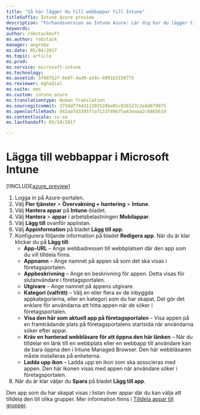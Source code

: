 ```yaml
---
title: "Så här lägger du till webbappar till Intune"
titleSuffix: Intune Azure preview
description: "Förhandsversion av Intune Azure: Lär dig hur du lägger till webbappar i Intune."
keywords: 
author: robstackmsft
ms.author: robstack
manager: angrobe
ms.date: 05/04/2017
ms.topic: article
ms.prod: 
ms.service: microsoft-intune
ms.technology: 
ms.assetid: 5f08752f-0e87-4ad9-a34c-4991b3150775
ms.reviewer: mghadial
ms.suite: ems
ms.custom: intune-azure
ms.translationtype: Human Translation
ms.sourcegitcommit: 3758df744311392528be01c826527c2a9d879975
ms.openlocfilehash: 842aafd3395f7a7133f49b75a43eaaa2c6465619
ms.contentlocale: sv-se
ms.lasthandoff: 05/10/2017

---
```


# <a name="how-to-add-web-apps-to-microsoft-intune"></a>Lägga till webbappar i Microsoft Intune

[!INCLUDE[azure_preview](../includes/azure_preview.md)]

1. Logga in på Azure-portalen.
2. Välj **Fler tjänster** > **Övervakning + hantering** > **Intune**.
3. Välj **Hantera appar** på **Intune**-bladet.
4. Välj **Hantera** > **appar** i arbetsbelastningen **Mobilappar**.
5. Välj **Lägg till** ovanför applistan.
6. Välj **Appinformation** på bladet **Lägg till app**.
7. Konfigurera följande information på bladet **Redigera app**. När du är klar klickar du på **Lägg till**:
    - **App-URL** – Ange webbadressen till webbplatsen där den app som du vill tilldela finns.
    - **Appnamn** – Ange namnet på appen så som det ska visas i företagsportalen.
    - **Appbeskrivning** – Ange en beskrivning för appen. Detta visas för slutanvändare i företagsportalen.
    - **Utgivare** – Ange namnet på appens utgivare.
    - **Kategori (valfritt)** – Välj en eller flera av de inbyggda appkategorierna, eller en kategori som du har skapat. Det gör det enklare för användarna att hitta appen när de söker i företagsportalen.
    - **Visa den här som aktuell app på företagsportalen** – Visa appen på en framträdande plats på företagsportalens startsida när användarna söker efter appar.
    - **Kräv en hanterad webbläsare för att öppna den här länken** – När du tilldelar en länk till en webbplats eller en webbapp till användare kan de bara öppna den i Intune Managed Browser. Den här webbläsaren måste installeras på enheterna.
    - **Ladda upp ikon** – Ladda upp en ikon som ska associeras med appen. Den här ikonen visas med appen när användare söker i företagsportalen.
8. När du är klar väljer du **Spara** på bladet **Lägg till app**.

Den app som du har skapat visas i listan över appar där du kan välja att tilldela den till olika grupper. Mer information finns i [Tilldela appar till grupper](deploy-apps.md).

